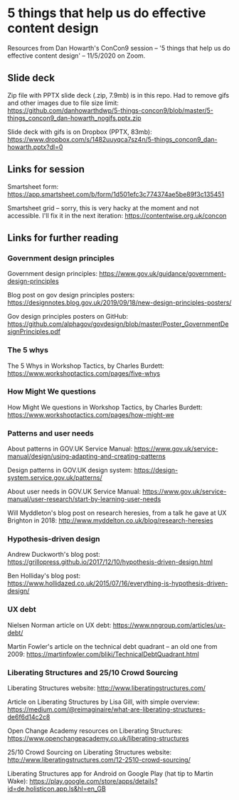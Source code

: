 # 5 things that help us do effective content design
Resources from Dan Howarth's ConCon9 session – '5 things that help us do effective content design' – 11/5/2020 on Zoom.


## Slide deck

Zip file with PPTX slide deck (.zip, 7.9mb) is in this repo. Had to remove gifs and other images due to file size limit: https://github.com/danhowarthdwp/5-things-concon9/blob/master/5-things_concon9_dan-howarth_nogifs.pptx.zip

Slide deck with gifs is on Dropbox (PPTX, 83mb): https://www.dropbox.com/s/1482uuyqca7sz4n/5-things_concon9_dan-howarth.pptx?dl=0


## Links for session

Smartsheet form: https://app.smartsheet.com/b/form/1d501efc3c774374ae5be89f3c135451

Smartsheet grid – sorry, this is very hacky at the moment and not accessible. I'll fix it in the next iteration: https://contentwise.org.uk/concon


## Links for further reading

### Government design principles

Government design principles: https://www.gov.uk/guidance/government-design-principles

Blog post on gov design principles posters: https://designnotes.blog.gov.uk/2019/09/18/new-design-principles-posters/

Gov design principles posters on GitHub: https://github.com/alphagov/govdesign/blob/master/Poster_GovernmentDesignPrinciples.pdf


### The 5 whys

The 5 Whys in Workshop Tactics, by Charles Burdett: https://www.workshoptactics.com/pages/five-whys


### How Might We questions

How Might We questions in Workshop Tactics, by Charles Burdett: https://www.workshoptactics.com/pages/how-might-we


### Patterns and user needs

About patterns in GOV.UK Service Manual: https://www.gov.uk/service-manual/design/using-adapting-and-creating-patterns

Design patterns in GOV.UK design system: https://design-system.service.gov.uk/patterns/

About user needs in GOV.UK Service Manual: https://www.gov.uk/service-manual/user-research/start-by-learning-user-needs

Will Myddleton's blog post on research heresies, from a talk he gave at UX Brighton in 2018: http://www.myddelton.co.uk/blog/research-heresies


### Hypothesis-driven design

Andrew Duckworth's blog post: https://grillopress.github.io/2017/12/10/hypothesis-driven-design.html

Ben Holliday's blog post: https://www.hollidazed.co.uk/2015/07/16/everything-is-hypothesis-driven-design/


### UX debt

Nielsen Norman article on UX debt: https://www.nngroup.com/articles/ux-debt/

Martin Fowler's article on the technical debt quadrant – an old one from 2009: https://martinfowler.com/bliki/TechnicalDebtQuadrant.html


### Liberating Structures and 25/10 Crowd Sourcing

Liberating Structures website: http://www.liberatingstructures.com/

Article on Liberating Structures by Lisa Gill, with simple overview: https://medium.com/@reimaginaire/what-are-liberating-structures-de6f6d14c2c8

Open Change Academy resources on Liberating Structures: https://www.openchangeacademy.co.uk/liberating-structures

25/10 Crowd Sourcing on Liberating Structures website: http://www.liberatingstructures.com/12-2510-crowd-sourcing/

Liberating Structures app for Android on Google Play (hat tip to Martin Wake): https://play.google.com/store/apps/details?id=de.holisticon.app.ls&hl=en_GB
